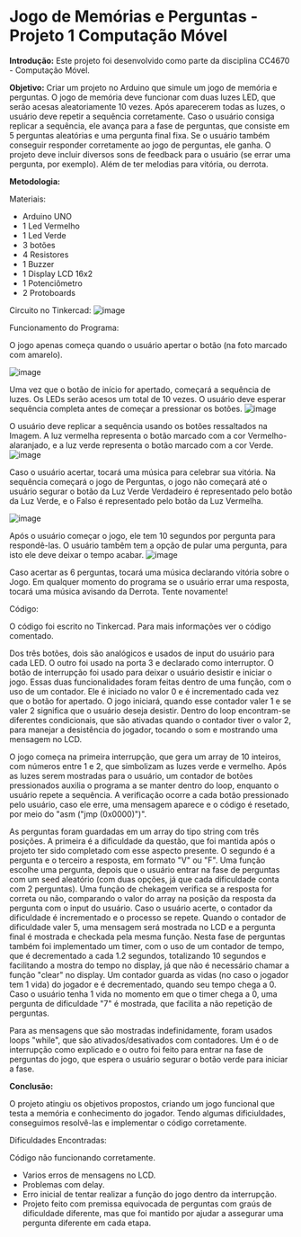 # Jogo de Memórias e Perguntas - Projeto 1 Computação Móvel
**Introdução:**
Este projeto foi desenvolvido como parte da disciplina CC4670 - Computação Móvel. 

**Objetivo:**
Criar um projeto no Arduino que simule um jogo de memória e perguntas. O jogo de memória deve funcionar com duas luzes LED, que serão acesas aleatoriamente 10 vezes. Após aparecerem todas as luzes, o usuário deve repetir a sequência corretamente.
Caso o usuário consiga replicar a sequência, ele avança para a fase de perguntas, que consiste em 5 perguntas aleatórias e uma pergunta final fixa. Se o usuário também conseguir responder corretamente ao jogo de perguntas, ele ganha. O projeto deve incluir diversos sons de feedback para o usuário (se errar uma pergunta, por exemplo). Além de ter melodias para vitória, ou derrota.

**Metodologia:**

Materiais:
-  Arduino UNO
-  1 Led Vermelho
-  1 Led Verde
-  3 botões
-  4 Resistores
-  1 Buzzer
-  1 Display LCD 16x2
-  1 Potenciômetro
-  2 Protoboards

Circuito no Tinkercad:
![image](https://github.com/user-attachments/assets/9697e375-2ff2-4493-8353-b050ed69bfe6)

Funcionamento do Programa:

O jogo apenas começa quando o usuário apertar o botão (na foto marcado com amarelo).

![image](https://github.com/user-attachments/assets/b8c6c3f4-df9f-4d3f-bc66-988cf3fc8a14) 


Uma vez que o botão de início for apertado, começará a sequência de luzes. Os LEDs serão acesos um total de 10 vezes. O usuário deve esperar sequência completa antes de começar a pressionar os botões.
![image](https://github.com/user-attachments/assets/ec2424f8-29e2-40ed-80aa-b2f4cbcf6a89)

O usuário deve replicar a sequência usando os botões ressaltados na Imagem. A luz vermelha representa o botão marcado com a cor Vermelho-alaranjado, e a luz verde representa o botão marcado com a cor Verde.
![image](https://github.com/user-attachments/assets/b739bb09-64c6-4dfe-a481-a95611532275)




Caso o usuário acertar, tocará uma música para celebrar sua vitória. Na sequência começará o jogo de Perguntas, o jogo não começará até o usuário segurar o botão da Luz Verde
Verdadeiro é representado pelo botão da Luz Verde, e o Falso é representado pelo botão da Luz Vermelha.

![image](https://github.com/user-attachments/assets/665fcb23-bcce-4408-b6b1-b1082d91e1fd)


Após o usuário começar o jogo, ele tem 10 segundos por pergunta para respondê-las. O usuário tambêm tem a opção de pular uma pergunta, para isto ele deve deixar o tempo acabar.
![image](https://github.com/user-attachments/assets/987dd165-44cf-4e14-a294-52279f824888)



Caso acertar as 6 perguntas, tocará uma música declarando vitória sobre o Jogo.
Em qualquer momento do programa se o usuário errar uma resposta, tocará uma música avisando da Derrota. Tente novamente!


Código:

O código foi escrito no Tinkercad. Para mais informações ver o código comentado.

Dos três botões, dois são analógicos e usados de input do usuário para cada LED. O outro foi usado na porta 3 e declarado como interruptor. O botão de interrupção foi usado para deixar o usuário desistir e iniciar o jogo. Essas duas funcionalidades foram feitas dentro de uma função, com o uso de um contador. Ele é iniciado no valor 0 e é incrementado cada vez que o botão for apertado. O jogo iniciará, quando esse contador valer 1 e se valer 2 significa que o usuário deseja desistir.  Dentro do loop encontram-se diferentes condicionais, que são ativadas quando o contador tiver o valor 2, para manejar a desistência do jogador, tocando o som e mostrando uma mensagem no LCD. 

O jogo começa na primeira interrupção, que gera um array de 10 inteiros, com números entre 1 e 2, que simbolizam as luzes verde e vermelho. Após as luzes serem mostradas para o usuário, um contador de botões pressionados auxilia o programa a se manter dentro do loop, enquanto o usuário repete a sequência. A verificação ocorre a cada botão pressionado pelo usuário, caso ele erre, uma mensagem aparece e o código é resetado, por meio do "asm ("jmp (0x0000)")".

As perguntas foram guardadas em um array do tipo string com três posições. A primeira é a dificuldade da questão, que foi mantida após o projeto ter sido completado com esse aspecto presente. O segundo é a pergunta e o terceiro a resposta, em formato "V" ou "F". Uma função escolhe uma pergunta, depois que o  usuário entrar na fase de perguntas com um seed aleatório (com duas opções, já que cada dificuldade conta com 2 perguntas). Uma função de chekagem verifica se a resposta for correta ou não, comparando o valor do array na posição da resposta da pergunta com o input do usuário. Caso o usuário acerte, o contador da dificuldade é incrementado e o processo se repete. Quando o contador de dificuldade valer 5, uma mensagem será mostrada no LCD e a pergunta final é mostrada e checkada pela mesma função. Nesta fase de perguntas também foi implementado um timer, com o uso de um contador de tempo, que é decrementado a cada 1.2 segundos, totalizando 10 segundos e facilitando a mostra do tempo no display, já que não é necessário chamar a função "clear"
no display. Um contador guarda as vidas (no caso o jogador tem 1 vida) do jogador e é decrementado, quando seu tempo chega a 0. Caso o usuário tenha 1 vida no momento em que o timer chega a 0, uma pergunta de dificuldade "7" é mostrada, que facilita a não repetição de perguntas.  

Para as mensagens que são mostradas indefinidamente, foram usados loops "while", que são ativados/desativados com contadores. Um é o de interrupção como explicado e o outro foi feito para entrar na fase de perguntas do jogo, que espera o usuário segurar o botão verde para iniciar a fase.


**Conclusão:**

O projeto atingiu os objetivos propostos, criando um jogo funcional que testa a memória e conhecimento do jogador. Tendo algumas dificiuldades, conseguimos resolvê-las e implementar o código corretamente.

Dificuldades Encontradas:

Código não funcionando corretamente.
- Varios erros de mensagens no LCD.
- Problemas com delay.
- Erro inicial de tentar realizar a função do jogo dentro da interrupção.
- Projeto feito com premissa equivocada de perguntas com graús de dificuldade diferente, mas que foi mantido por ajudar a assegurar uma pergunta diferente em cada etapa.

